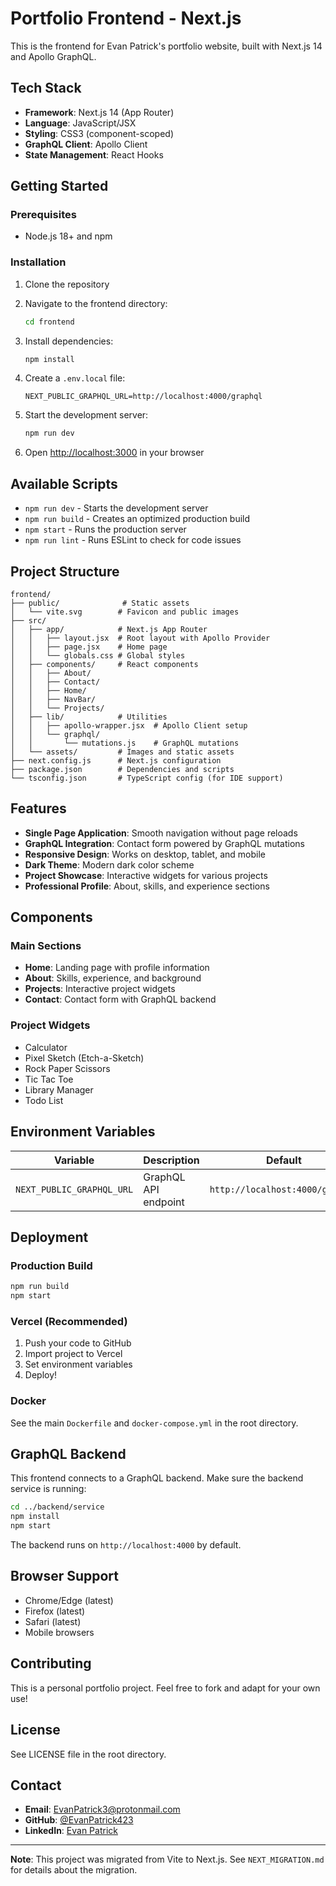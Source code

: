 # Portfolio Frontend - Next.js

This is the frontend for Evan Patrick's portfolio website, built with Next.js 14 and Apollo GraphQL.

## Tech Stack

- **Framework**: Next.js 14 (App Router)
- **Language**: JavaScript/JSX
- **Styling**: CSS3 (component-scoped)
- **GraphQL Client**: Apollo Client
- **State Management**: React Hooks

## Getting Started

### Prerequisites

- Node.js 18+ and npm

### Installation

1. Clone the repository
2. Navigate to the frontend directory:
   ```bash
   cd frontend
   ```

3. Install dependencies:
   ```bash
   npm install
   ```

4. Create a `.env.local` file:
   ```
   NEXT_PUBLIC_GRAPHQL_URL=http://localhost:4000/graphql
   ```

5. Start the development server:
   ```bash
   npm run dev
   ```

6. Open [http://localhost:3000](http://localhost:3000) in your browser

## Available Scripts

- `npm run dev` - Starts the development server
- `npm run build` - Creates an optimized production build
- `npm start` - Runs the production server
- `npm run lint` - Runs ESLint to check for code issues

## Project Structure

```
frontend/
├── public/              # Static assets
│   └── vite.svg        # Favicon and public images
├── src/
│   ├── app/            # Next.js App Router
│   │   ├── layout.jsx  # Root layout with Apollo Provider
│   │   ├── page.jsx    # Home page
│   │   └── globals.css # Global styles
│   ├── components/     # React components
│   │   ├── About/
│   │   ├── Contact/
│   │   ├── Home/
│   │   ├── NavBar/
│   │   └── Projects/
│   ├── lib/            # Utilities
│   │   ├── apollo-wrapper.jsx  # Apollo Client setup
│   │   └── graphql/
│   │       └── mutations.js    # GraphQL mutations
│   └── assets/         # Images and static assets
├── next.config.js      # Next.js configuration
├── package.json        # Dependencies and scripts
└── tsconfig.json       # TypeScript config (for IDE support)
```

## Features

- **Single Page Application**: Smooth navigation without page reloads
- **GraphQL Integration**: Contact form powered by GraphQL mutations
- **Responsive Design**: Works on desktop, tablet, and mobile
- **Dark Theme**: Modern dark color scheme
- **Project Showcase**: Interactive widgets for various projects
- **Professional Profile**: About, skills, and experience sections

## Components

### Main Sections
- **Home**: Landing page with profile information
- **About**: Skills, experience, and background
- **Projects**: Interactive project widgets
- **Contact**: Contact form with GraphQL backend

### Project Widgets
- Calculator
- Pixel Sketch (Etch-a-Sketch)
- Rock Paper Scissors
- Tic Tac Toe
- Library Manager
- Todo List

## Environment Variables

| Variable | Description | Default |
|----------|-------------|---------|
| `NEXT_PUBLIC_GRAPHQL_URL` | GraphQL API endpoint | `http://localhost:4000/graphql` |

## Deployment

### Production Build

```bash
npm run build
npm start
```

### Vercel (Recommended)

1. Push your code to GitHub
2. Import project to Vercel
3. Set environment variables
4. Deploy!

### Docker

See the main `Dockerfile` and `docker-compose.yml` in the root directory.

## GraphQL Backend

This frontend connects to a GraphQL backend. Make sure the backend service is running:

```bash
cd ../backend/service
npm install
npm start
```

The backend runs on `http://localhost:4000` by default.

## Browser Support

- Chrome/Edge (latest)
- Firefox (latest)
- Safari (latest)
- Mobile browsers

## Contributing

This is a personal portfolio project. Feel free to fork and adapt for your own use!

## License

See LICENSE file in the root directory.

## Contact

- **Email**: EvanPatrick3@protonmail.com
- **GitHub**: [@EvanPatrick423](https://github.com/EvanPatrick423)
- **LinkedIn**: [Evan Patrick](https://linkedin.com/in/evan-patrick-4824481b1/)

---

**Note**: This project was migrated from Vite to Next.js. See `NEXT_MIGRATION.md` for details about the migration.
